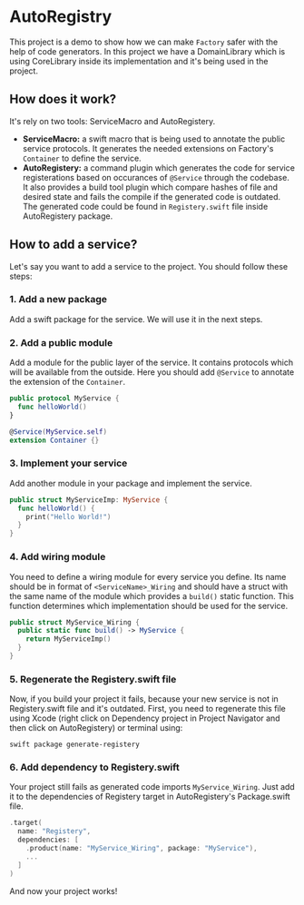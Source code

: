 # AutoRegistry

This project is a demo to show how we can make `Factory` safer with the help of code generators. 
In this project we have a DomainLibrary which is using CoreLibrary inside its implementation and it's being used in the project.

## How does it work?

It's rely on two tools: ServiceMacro and AutoRegistery.

- **ServiceMacro:** a swift macro that is being used to annotate the public service protocols.
  It generates the needed extensions on Factory's `Container` to define the service.
- **AutoRegistery:** a command plugin which generates the code for service registerations based on occurances of `@Service` through the codebase.
  It also provides a build tool plugin which compare hashes of file and desired state and fails the compile if the generated code is outdated.
  The generated code could be found in `Registery.swift` file inside AutoRegistery package.

## How to add a service?

Let's say you want to add a service to the project. You should follow these steps:

### 1. Add a new package

Add a swift package for the service. We will use it in the next steps.

### 2. Add a public module

Add a module for the public layer of the service. It contains protocols which will be available from the outside.
Here you should add `@Service` to annotate the extension of the `Container`.

```swift
public protocol MyService {
  func helloWorld()
}

@Service(MyService.self)
extension Container {}
```

### 3. Implement your service

Add another module in your package and implement the service.

```swift
public struct MyServiceImp: MyService {
  func helloWorld() {
    print("Hello World!")
  }
}
```

### 4. Add wiring module

You need to define a wiring module for every service you define. Its name should be in format of `<ServiceName>_Wiring`
and should have a struct with the same name of the module which provides a `build()` static function. This function determines
which implementation should be used for the service.

```swift
public struct MyService_Wiring {
  public static func build() -> MyService {
    return MyServiceImp()
  }
}
```

### 5. Regenerate the Registery.swift file

Now, if you build your project it fails, because your new service is not in Registery.swift file and it's outdated.
First, you need to regenerate this file using Xcode (right click on Dependency project in Project Navigator and then click on AutoRegistery)
or terminal using:

```
swift package generate-registery
```

### 6. Add dependency to Registery.swift

Your project still fails as generated code imports `MyService_Wiring`. 
Just add it to the dependencies of Registery target in AutoRegistery's Package.swift file.

```swift
.target(
  name: "Registery",
  dependencies: [
    .product(name: "MyService_Wiring", package: "MyService"),
    ...
  ]
)
```

And now your project works!

